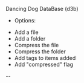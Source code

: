 Dancing Dog DataBase (d3b)


+ Options:

- Add a file
- Add a folder
- Compress the file
- Compress the folder
- Add tags to items added
- Add "compressed" flag 


-- 




